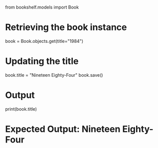 from bookshelf.models import Book

# Retrieving the book instance

book = Book.objects.get(title="1984")

# Updating the title

book.title = "Nineteen Eighty-Four"
book.save()

# Output

print(book.title)

# Expected Output: Nineteen Eighty-Four
